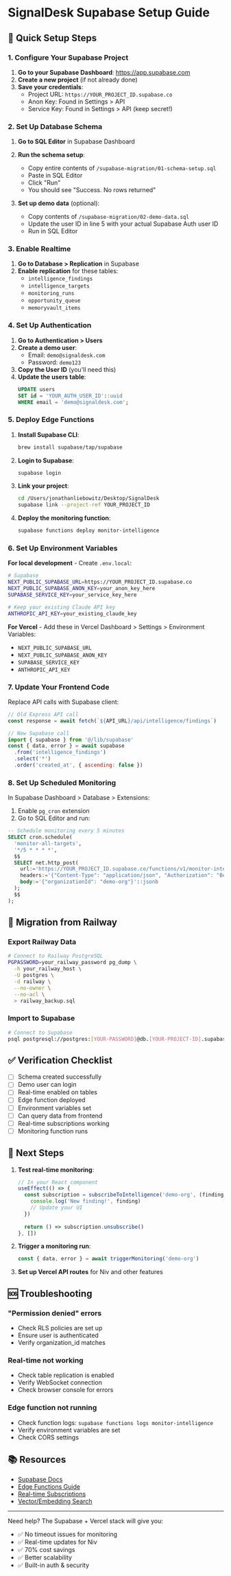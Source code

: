 # SignalDesk Supabase Setup Guide

## 🚀 Quick Setup Steps

### 1. Configure Your Supabase Project

1. **Go to your Supabase Dashboard**: https://app.supabase.com
2. **Create a new project** (if not already done)
3. **Save your credentials**:
   - Project URL: `https://YOUR_PROJECT_ID.supabase.co`
   - Anon Key: Found in Settings > API
   - Service Key: Found in Settings > API (keep secret!)

### 2. Set Up Database Schema

1. **Go to SQL Editor** in Supabase Dashboard
2. **Run the schema setup**:
   - Copy entire contents of `/supabase-migration/01-schema-setup.sql`
   - Paste in SQL Editor
   - Click "Run"
   - You should see "Success. No rows returned"

3. **Set up demo data** (optional):
   - Copy contents of `/supabase-migration/02-demo-data.sql`
   - Update the user ID in line 5 with your actual Supabase Auth user ID
   - Run in SQL Editor

### 3. Enable Realtime

1. **Go to Database > Replication** in Supabase
2. **Enable replication** for these tables:
   - `intelligence_findings`
   - `intelligence_targets`
   - `monitoring_runs`
   - `opportunity_queue`
   - `memoryvault_items`

### 4. Set Up Authentication

1. **Go to Authentication > Users**
2. **Create a demo user**:
   - Email: `demo@signaldesk.com`
   - Password: `demo123`
3. **Copy the User ID** (you'll need this)
4. **Update the users table**:
   ```sql
   UPDATE users 
   SET id = 'YOUR_AUTH_USER_ID'::uuid 
   WHERE email = 'demo@signaldesk.com';
   ```

### 5. Deploy Edge Functions

1. **Install Supabase CLI**:
   ```bash
   brew install supabase/tap/supabase
   ```

2. **Login to Supabase**:
   ```bash
   supabase login
   ```

3. **Link your project**:
   ```bash
   cd /Users/jonathanliebowitz/Desktop/SignalDesk
   supabase link --project-ref YOUR_PROJECT_ID
   ```

4. **Deploy the monitoring function**:
   ```bash
   supabase functions deploy monitor-intelligence
   ```

### 6. Set Up Environment Variables

**For local development** - Create `.env.local`:
```bash
# Supabase
NEXT_PUBLIC_SUPABASE_URL=https://YOUR_PROJECT_ID.supabase.co
NEXT_PUBLIC_SUPABASE_ANON_KEY=your_anon_key_here
SUPABASE_SERVICE_KEY=your_service_key_here

# Keep your existing Claude API key
ANTHROPIC_API_KEY=your_existing_claude_key
```

**For Vercel** - Add these in Vercel Dashboard > Settings > Environment Variables:
- `NEXT_PUBLIC_SUPABASE_URL`
- `NEXT_PUBLIC_SUPABASE_ANON_KEY`
- `SUPABASE_SERVICE_KEY`
- `ANTHROPIC_API_KEY`

### 7. Update Your Frontend Code

Replace API calls with Supabase client:

```javascript
// Old Express API call
const response = await fetch(`${API_URL}/api/intelligence/findings`)

// New Supabase call
import { supabase } from '@/lib/supabase'
const { data, error } = await supabase
  .from('intelligence_findings')
  .select('*')
  .order('created_at', { ascending: false })
```

### 8. Set Up Scheduled Monitoring

In Supabase Dashboard > Database > Extensions:
1. Enable `pg_cron` extension
2. Go to SQL Editor and run:

```sql
-- Schedule monitoring every 5 minutes
SELECT cron.schedule(
  'monitor-all-targets',
  '*/5 * * * *',
  $$
  SELECT net.http_post(
    url:='https://YOUR_PROJECT_ID.supabase.co/functions/v1/monitor-intelligence',
    headers:='{"Content-Type": "application/json", "Authorization": "Bearer YOUR_SERVICE_KEY"}'::jsonb,
    body:='{"organizationId": "demo-org"}'::jsonb
  );
  $$
);
```

## 🔄 Migration from Railway

### Export Railway Data

```bash
# Connect to Railway PostgreSQL
PGPASSWORD=your_railway_password pg_dump \
  -h your_railway_host \
  -U postgres \
  -d railway \
  --no-owner \
  --no-acl \
  > railway_backup.sql
```

### Import to Supabase

```bash
# Connect to Supabase
psql postgresql://postgres:[YOUR-PASSWORD]@db.[YOUR-PROJECT-ID].supabase.co:5432/postgres < railway_backup.sql
```

## ✅ Verification Checklist

- [ ] Schema created successfully
- [ ] Demo user can login
- [ ] Real-time enabled on tables
- [ ] Edge function deployed
- [ ] Environment variables set
- [ ] Can query data from frontend
- [ ] Real-time subscriptions working
- [ ] Monitoring function runs

## 🎉 Next Steps

1. **Test real-time monitoring**:
   ```javascript
   // In your React component
   useEffect(() => {
     const subscription = subscribeToIntelligence('demo-org', (finding) => {
       console.log('New finding!', finding)
       // Update your UI
     })
     
     return () => subscription.unsubscribe()
   }, [])
   ```

2. **Trigger a monitoring run**:
   ```javascript
   const { data, error } = await triggerMonitoring('demo-org')
   ```

3. **Set up Vercel API routes** for Niv and other features

## 🆘 Troubleshooting

### "Permission denied" errors
- Check RLS policies are set up
- Ensure user is authenticated
- Verify organization_id matches

### Real-time not working
- Check table replication is enabled
- Verify WebSocket connection
- Check browser console for errors

### Edge function not running
- Check function logs: `supabase functions logs monitor-intelligence`
- Verify environment variables are set
- Check CORS settings

## 📚 Resources

- [Supabase Docs](https://supabase.com/docs)
- [Edge Functions Guide](https://supabase.com/docs/guides/functions)
- [Real-time Subscriptions](https://supabase.com/docs/guides/realtime)
- [Vector/Embedding Search](https://supabase.com/docs/guides/ai/vector-embeddings)

---

Need help? The Supabase + Vercel stack will give you:
- ✅ No timeout issues for monitoring
- ✅ Real-time updates for Niv
- ✅ 70% cost savings
- ✅ Better scalability
- ✅ Built-in auth & security